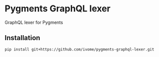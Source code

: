 # Pygments GraphQL lexer

GraphQL lexer for Pygments

## Installation

    pip install git+https://github.com/ivome/pygments-graphql-lexer.git


